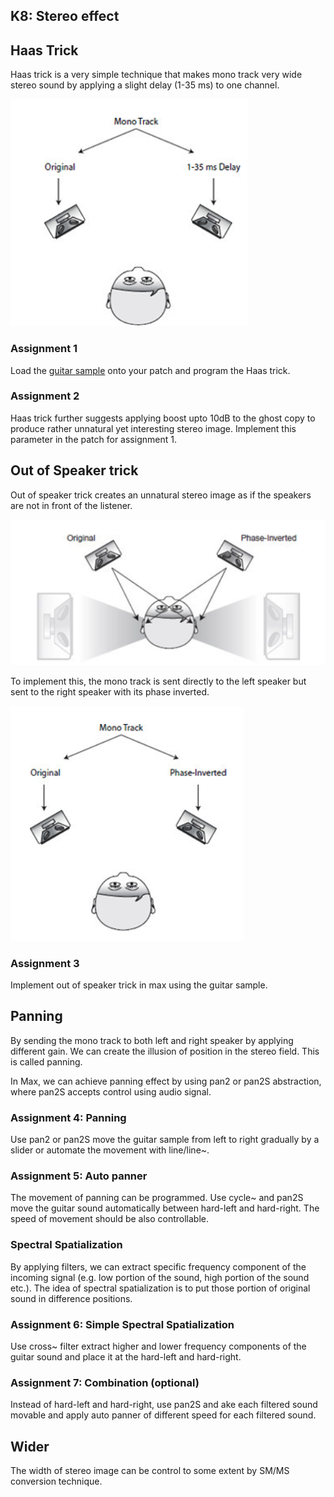 ## K8: Stereo effect

## Haas Trick

Haas trick is a very simple technique that makes mono track very wide stereo sound by applying a slight delay (1-35 ms) to one channel.

![](K8/haas.png)

### Assignment 1
Load the [guitar sample](K8/guitar.wav) onto your patch and program the Haas trick.

### Assignment 2
Haas trick further suggests applying boost upto 10dB to the ghost copy to produce rather unnatural yet interesting stereo image. Implement this parameter in the patch for assignment 1.

## Out of Speaker trick

Out of speaker trick creates an unnatural stereo image as if the speakers are not in front of the listener.

![](K8/image.png)

To implement this, the mono track is sent directly to the left speaker but sent to the right speaker with its phase inverted.

![](K8/outof.png)

### Assignment 3
Implement out of speaker trick in max using the guitar sample.

## Panning

By sending the mono track to both left and right speaker by applying different gain. We can create the illusion of position in the stereo field. This is called panning.

In Max, we can achieve panning effect by using pan2 or pan2S abstraction, where pan2S accepts control using audio signal.

### Assignment 4: Panning
Use pan2 or pan2S move the guitar sample from left to right gradually by a slider or automate the movement with line/line~.

### Assignment 5: Auto panner
The movement of panning can be programmed.
Use cycle~ and pan2S move the guitar sound automatically between hard-left and hard-right.
The speed of movement should be also controllable.

### Spectral Spatialization
By applying filters, we can extract specific frequency component of the incoming signal (e.g. low portion of the sound, high portion of the sound etc.). The idea of spectral spatialization is to put those portion of original sound in difference positions. 

### Assignment 6: Simple Spectral Spatialization
Use cross~ filter extract higher and lower frequency components of the guitar sound and place it at the hard-left and hard-right.

### Assignment 7: Combination (optional)
Instead of hard-left and hard-right, use pan2S and ake each filtered sound movable and apply auto panner of different speed for each filtered sound.

## Wider
The width of stereo image can be control to some extent by SM/MS conversion technique.

